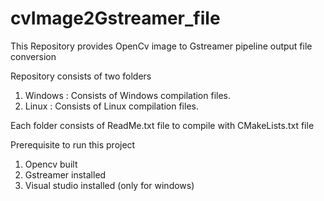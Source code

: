 # cvImage2Gstreamer_file
This Repository provides OpenCv image to Gstreamer pipeline output file conversion


Repository consists of two folders
1. Windows : Consists of Windows compilation files.
2. Linux :   Consists of Linux compilation files. 

Each folder consists of ReadMe.txt file to compile with CMakeLists.txt file

Prerequisite to run this project
1. Opencv built
2. Gstreamer installed
3. Visual studio installed (only for windows)
